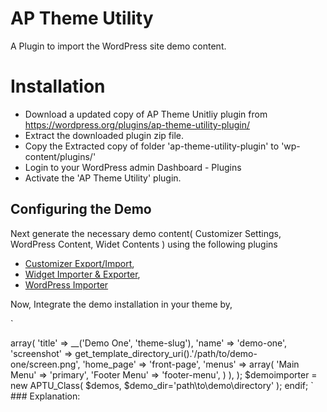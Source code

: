 # AP Theme Utility
A Plugin to import the WordPress site demo content.

# Installation
- Download a updated copy of AP Theme Unitliy plugin from https://wordpress.org/plugins/ap-theme-utility-plugin/
- Extract the downloaded plugin zip file.
- Copy the Extracted copy of folder 'ap-theme-utility-plugin' to 'wp-content/plugins/'
- Login to your WordPress admin Dashboard - Plugins
- Activate the 'AP Theme Utility' plugin.

## Configuring the Demo
Next generate the necessary demo content( Customizer Settings, WordPress Content, Widet Contents ) using the following plugins
- [Customizer Export/Import](https://wordpress.org/plugins/customizer-export-import/),
- [Widget Importer & Exporter](https://wordpress.org/plugins/widget-importer-exporter/),
- [WordPress Importer](https://wordpress.org/plugins/wordpress-importer/)

Now, Integrate the demo installation in your theme by,

`
<?php
	if(class_exists('APTU_Class')) :

		$demos = array(
			'demo-one' => array(
				'title' => __('Demo One', 'theme-slug'),
				'name' => 'demo-one',
				'screenshot' => get_template_directory_uri().'/path/to/demo-one/screen.png',
				'home_page' => 'front-page',
				'menus' => array(
					'Main Menu' => 'primary',
					'Footer Menu' => 'footer-menu',
				)
			),
		);

		$demoimporter = new APTU_Class( $demos, $demo_dir='path\to\demo\directory' );
	endif;
`

### Explanation:
